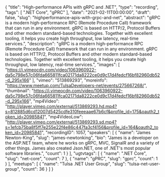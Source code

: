 {
  "title": "High-performance APIs with gRPC and .NET",
  "type": "recording",
  "tags": [
    ".NET Core",
    "gPRC"
  ],
  "date": "2021-02-11T00:00:00",
  "draft": false,
  "slug": "highperformance-apis-with-grpc-and-net",
  "abstract": "gRPC is a modern high-performance RPC (Remote Procedure Call) framework that can run in any environment. gRPC is based on HTTP/2, Protocol Buffers and other modern standard-based technologies. Together with excellent tooling, it helps you create high throughput, low latency, real-time services.",
  "description": "gRPC is a modern high-performance RPC (Remote Procedure Call) framework that can run in any environment. gRPC is based on HTTP/2, Protocol Buffers and other modern standard-based technologies. Together with excellent tooling, it helps you create high throughput, low latency, real-time services.",
  "images": [
    "https://i.vimeocdn.com/video/1063960922-da5c798e57c06fda665811fca02171da8222ce0d9c17d4fedcf16bf82960db52-d_295x166"
  ],
  "vimeo": "513869293",
  "moreinfo": "https://www.meetup.com/TulsaDevelopers-net/events/275667268/",
  "thumbnail": "https://i.vimeocdn.com/video/1063960922-da5c798e57c06fda665811fca02171da8222ce0d9c17d4fedcf16bf82960db52-d_295x166",
  "mp4Video": "http://player.vimeo.com/external/513869293.hd.mp4?s=812885d6cd12007d5425cdfe310feeeaae67b6cf&profile_id=175&oauth2_token_id=20985841",
  "mp4VideoLow": "http://player.vimeo.com/external/513869293.sd.mp4?s=1efcb75ba8f5ff7e255e22f4e86c447fa3cf4156&profile_id=164&oauth2_token_id=20985841",
  "recordingID": 1057,
  "speakers": [
    {
      "name": "James Newton-King",
      "slug": "james-newtonking",
      "bio": "James is a developer on the ASP.NET team, where he works on gRPC, MVC, SignalR and a variety of other things. James also created Json.NET, one of .NET's most popular software libraries.",
      "count": 1
    }
  ],
  "ugtvtags": [
    {
      "name": ".NET Core",
      "slug": "net-core",
      "count": 7
    },
    {
      "name": "gPRC",
      "slug": "gprc",
      "count": 1
    }
  ],
  "meetups": [
    {
      "name": "Tulsa .NET User Group",
      "slug": "tulsa-net-user-group",
      "count": 36
    }
  ]
}